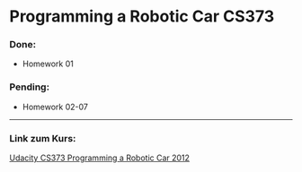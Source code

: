# Programming a Robotic Car CS373

### Done:
 * Homework 01

### Pending:
 * Homework 02-07
  
* * *
### Link zum Kurs:  
[Udacity CS373 Programming a Robotic Car 2012](http://www.udacity.com/overview/Course/cs373/CourseRev/feb2012 "Udacity Class")